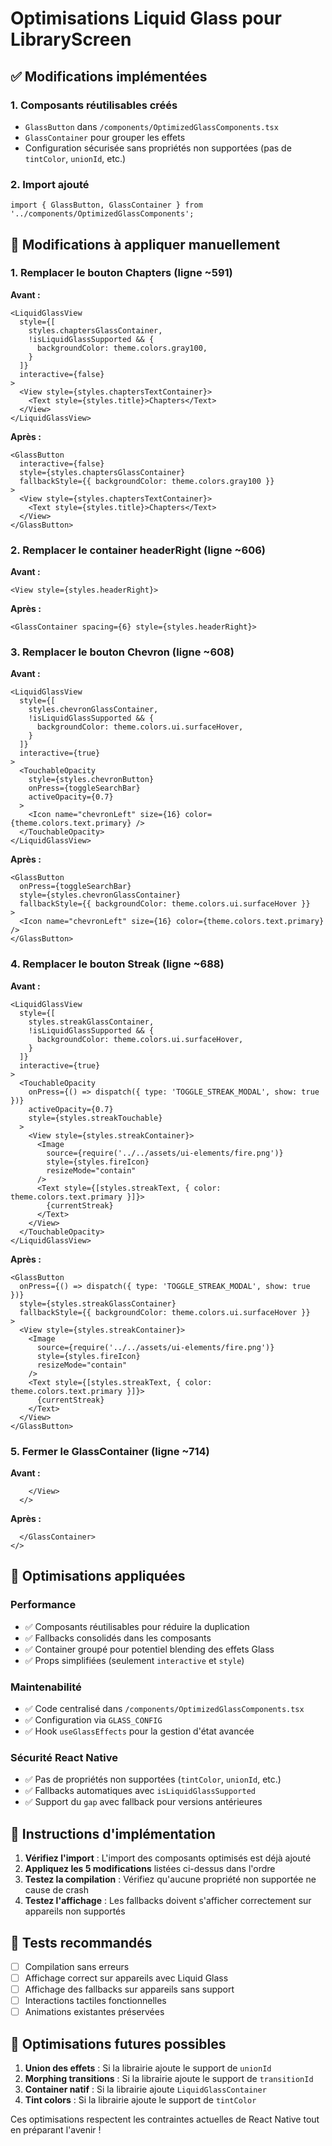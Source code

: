 # Optimisations Liquid Glass pour LibraryScreen

## ✅ Modifications implémentées

### 1. Composants réutilisables créés
- `GlassButton` dans `/components/OptimizedGlassComponents.tsx`
- `GlassContainer` pour grouper les effets
- Configuration sécurisée sans propriétés non supportées (pas de `tintColor`, `unionId`, etc.)

### 2. Import ajouté
```tsx
import { GlassButton, GlassContainer } from '../components/OptimizedGlassComponents';
```

## 🔄 Modifications à appliquer manuellement

### 1. Remplacer le bouton Chapters (ligne ~591)

**Avant :**
```tsx
<LiquidGlassView
  style={[
    styles.chaptersGlassContainer,
    !isLiquidGlassSupported && {
      backgroundColor: theme.colors.gray100,
    }
  ]}
  interactive={false}
>
  <View style={styles.chaptersTextContainer}>
    <Text style={styles.title}>Chapters</Text>
  </View>
</LiquidGlassView>
```

**Après :**
```tsx
<GlassButton
  interactive={false}
  style={styles.chaptersGlassContainer}
  fallbackStyle={{ backgroundColor: theme.colors.gray100 }}
>
  <View style={styles.chaptersTextContainer}>
    <Text style={styles.title}>Chapters</Text>
  </View>
</GlassButton>
```

### 2. Remplacer le container headerRight (ligne ~606)

**Avant :**
```tsx
<View style={styles.headerRight}>
```

**Après :**
```tsx
<GlassContainer spacing={6} style={styles.headerRight}>
```

### 3. Remplacer le bouton Chevron (ligne ~608)

**Avant :**
```tsx
<LiquidGlassView
  style={[
    styles.chevronGlassContainer,
    !isLiquidGlassSupported && {
      backgroundColor: theme.colors.ui.surfaceHover,
    }
  ]}
  interactive={true}
>
  <TouchableOpacity
    style={styles.chevronButton}
    onPress={toggleSearchBar}
    activeOpacity={0.7}
  >
    <Icon name="chevronLeft" size={16} color={theme.colors.text.primary} />
  </TouchableOpacity>
</LiquidGlassView>
```

**Après :**
```tsx
<GlassButton
  onPress={toggleSearchBar}
  style={styles.chevronGlassContainer}
  fallbackStyle={{ backgroundColor: theme.colors.ui.surfaceHover }}
>
  <Icon name="chevronLeft" size={16} color={theme.colors.text.primary} />
</GlassButton>
```

### 4. Remplacer le bouton Streak (ligne ~688)

**Avant :**
```tsx
<LiquidGlassView
  style={[
    styles.streakGlassContainer,
    !isLiquidGlassSupported && {
      backgroundColor: theme.colors.ui.surfaceHover,
    }
  ]}
  interactive={true}
>
  <TouchableOpacity
    onPress={() => dispatch({ type: 'TOGGLE_STREAK_MODAL', show: true })}
    activeOpacity={0.7}
    style={styles.streakTouchable}
  >
    <View style={styles.streakContainer}>
      <Image
        source={require('../../assets/ui-elements/fire.png')}
        style={styles.fireIcon}
        resizeMode="contain"
      />
      <Text style={[styles.streakText, { color: theme.colors.text.primary }]}>
        {currentStreak}
      </Text>
    </View>
  </TouchableOpacity>
</LiquidGlassView>
```

**Après :**
```tsx
<GlassButton
  onPress={() => dispatch({ type: 'TOGGLE_STREAK_MODAL', show: true })}
  style={styles.streakGlassContainer}
  fallbackStyle={{ backgroundColor: theme.colors.ui.surfaceHover }}
>
  <View style={styles.streakContainer}>
    <Image
      source={require('../../assets/ui-elements/fire.png')}
      style={styles.fireIcon}
      resizeMode="contain"
    />
    <Text style={[styles.streakText, { color: theme.colors.text.primary }]}>
      {currentStreak}
    </Text>
  </View>
</GlassButton>
```

### 5. Fermer le GlassContainer (ligne ~714)

**Avant :**
```tsx
    </View>
  </>
```

**Après :**
```tsx
  </GlassContainer>
</>
```

## 🚀 Optimisations appliquées

### Performance
- ✅ Composants réutilisables pour réduire la duplication
- ✅ Fallbacks consolidés dans les composants
- ✅ Container groupé pour potentiel blending des effets Glass
- ✅ Props simplifiées (seulement `interactive` et `style`)

### Maintenabilité
- ✅ Code centralisé dans `/components/OptimizedGlassComponents.tsx`
- ✅ Configuration via `GLASS_CONFIG`
- ✅ Hook `useGlassEffects` pour la gestion d'état avancée

### Sécurité React Native
- ✅ Pas de propriétés non supportées (`tintColor`, `unionId`, etc.)
- ✅ Fallbacks automatiques avec `isLiquidGlassSupported`
- ✅ Support du `gap` avec fallback pour versions antérieures

## 📝 Instructions d'implémentation

1. **Vérifiez l'import** : L'import des composants optimisés est déjà ajouté
2. **Appliquez les 5 modifications** listées ci-dessus dans l'ordre
3. **Testez la compilation** : Vérifiez qu'aucune propriété non supportée ne cause de crash
4. **Testez l'affichage** : Les fallbacks doivent s'afficher correctement sur appareils non supportés

## 🔬 Tests recommandés

- [ ] Compilation sans erreurs
- [ ] Affichage correct sur appareils avec Liquid Glass
- [ ] Affichage des fallbacks sur appareils sans support
- [ ] Interactions tactiles fonctionnelles
- [ ] Animations existantes préservées

## 🎯 Optimisations futures possibles

1. **Union des effets** : Si la librairie ajoute le support de `unionId`
2. **Morphing transitions** : Si la librairie ajoute le support de `transitionId`
3. **Container natif** : Si la librairie ajoute `LiquidGlassContainer`
4. **Tint colors** : Si la librairie ajoute le support de `tintColor`

Ces optimisations respectent les contraintes actuelles de React Native tout en préparant l'avenir !